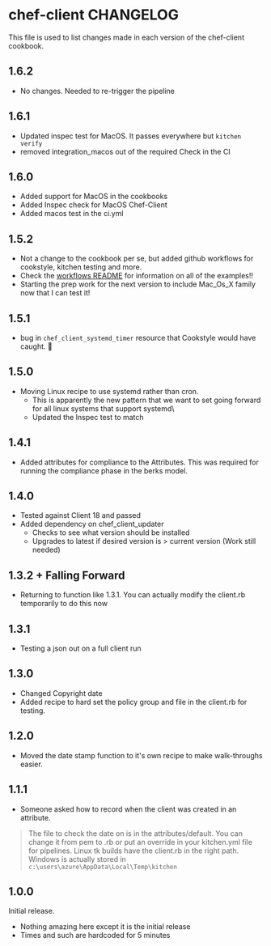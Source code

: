 # chef-client CHANGELOG

This file is used to list changes made in each version of the chef-client cookbook.

## 1.6.2

* No changes. Needed to re-trigger the pipeline

## 1.6.1

* Updated inspec test for MacOS. It passes everywhere but `kitchen verify`
* removed integration_macos out of the required Check in the CI

## 1.6.0

* Added support for MacOS in the cookbooks
* Added Inspec check for MacOS Chef-Client
* Added macos test in the ci.yml

## 1.5.2

* Not a change to the cookbook per se, but added github workflows for cookstyle, kitchen testing and more.
* Check the [workflows README](.github/workflows/README.md) for information on all of the examples!!
* Starting the prep work for the next version to include Mac_Os_X family now that I can test it!

## 1.5.1

* bug in `chef_client_systemd_timer` resource that Cookstyle would have caught. :facepalm:

## 1.5.0

* Moving Linux recipe to use systemd rather than cron.
  * This is apparently the new pattern that we want to set going forward for all linux systems that support systemd\
  * Updated the Inspec test to match

## 1.4.1

* Added attributes for compliance to the Attributes. This was required for running the compliance phase in the berks model.

## 1.4.0

* Tested against Client 18 and passed
* Added dependency on chef_client_updater
  * Checks to see what version should be installed
  * Upgrades to latest if desired version is > current version (Work still needed)

## 1.3.2 + Falling Forward

* Returning to function like 1.3.1. You can actually modify the client.rb temporarily to do this now

## 1.3.1

* Testing a json out on a full client run

## 1.3.0

* Changed Copyright date
* Added recipe to hard set the policy group and file in the client.rb for testing.

## 1.2.0

* Moved the date stamp function to it's own recipe to make walk-throughs easier.

## 1.1.1

* Someone asked how to record when the client was created in an attribute.

> The file to check the date on is in the attributes/default. You can change it from pem to .rb or put an override in your kitchen.yml file for pipelines. Linux tk builds have the client.rb in the right path. Windows is actually stored in `c:\users\azure\AppData\Local\Temp\kitchen`

## 1.0.0

Initial release.

* Nothing amazing here except it is the initial release
* Times and such are hardcoded for 5 minutes
